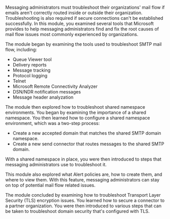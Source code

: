 Messaging administrators must troubleshoot their organizations' mail flow if emails aren't correctly routed inside or outside their organization. Troubleshooting is also required if secure connections can't be established successfully. In this module, you examined several tools that Microsoft provides to help messaging administrators find and fix the root causes of mail flow issues most commonly experienced by organizations.

The module began by examining the tools used to troubleshoot SMTP mail flow, including:

 -  Queue Viewer tool
 -  Delivery reports
 -  Message tracking
 -  Protocol logging
 -  Telnet
 -  Microsoft Remote Connectivity Analyzer
 -  DSN/NDR notification messages
 -  Message header analyzation

The module then explored how to troubleshoot shared namespace environments. You began by examining the importance of a shared namespace. You then learned how to configure a shared namespace environment, which was a two-step process:

 -  Create a new accepted domain that matches the shared SMTP domain namespace.
 -  Create a new send connector that routes messages to the shared SMTP domain.

With a shared namespace in place, you were then introduced to steps that messaging administrators use to troubleshoot it.

This module also explored what Alert policies are, how to create them, and where to view them. With this feature, messaging administrators can stay on top of potential mail flow related issues.

The module concluded by examining how to troubleshoot Transport Layer Security (TLS) encryption issues. You learned how to secure a connector to a partner organization. You were then introduced to various steps that can be taken to troubleshoot domain security that's configured with TLS.
